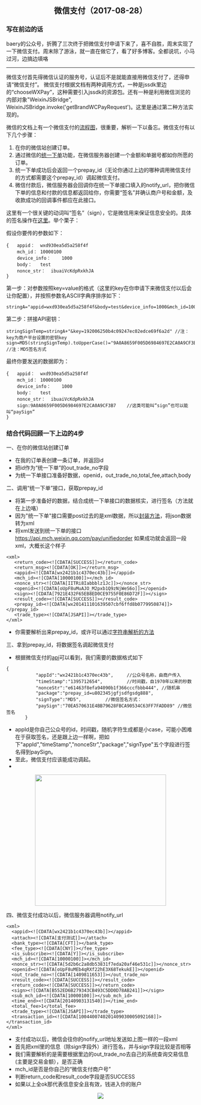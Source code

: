 <h2 align='center'>微信支付（2017-08-28）</h2>

### 写在前边的话
baery的公众号，折腾了三次终于把微信支付申请下来了，喜不自胜，周末实现了一下微信支付。周末除了游泳，就一直在做它了，看了好多博客。全都说坑，小马过河，边搞边填咯

---
微信支付首先得微信认证的服务号，认证后不是就能直接用微信支付了，还得申请“微信支付”。
微信支付根据文档有两种调用方式，一种是jssdk里边的“chooseWXPay”，这种需要引入jssdk的资源包。还有一种是利用微信浏览的内部对象"WeixinJSBridge", WeixinJSBridge.invoke('getBrandWCPayRequest')。这里是通过第二种方法实现的。

微信的文档上有一个微信支付的[流程图](https://pay.weixin.qq.com/wiki/doc/api/jsapi.php?chapter=7_4)，很重要，解析一下以备忘。微信支付有以下几个步骤：
1. 在你的微信站创建订单。
2. 通过微信的[统一下单](https://pay.weixin.qq.com/wiki/doc/api/jsapi.php?chapter=9_1)功能，在微信服务器创建一个金额和单据号都如你所愿的订单。
3. 统一下单成功后会返回一个prepay_id（无论你通过上边的哪种调用微信支付的方式都需要这个prepay_id）调起微信支付。
4. 微信付款后，微信服务器会回调你在统一下单接口填入的notify_url，把你微信下单的信息和付款的信息都返回给你，你需要“签名”并确认商户号和金额，及收款成功的回调事件都应在此接口。

这里有一个很关键的动词叫“签名”（sign），它是微信用来保证信息安全的。具体的签名操作在[这里](https://pay.weixin.qq.com/wiki/doc/api/jsapi.php?chapter=4_3)。举个栗子：

假设你要传的参数如下：

```
{   appid：	wxd930ea5d5a258f4f
    mch_id：	10000100
    device_info：	1000
    body：	test
    nonce_str：	ibuaiVcKdpRxkhJA
}
```
第一步：对参数按照key=value的格式（这里的key在你申请下来微信支付以后会让你配置），并按照参数名ASCII字典序排序如下：

```
stringA="appid=wxd930ea5d5a258f4f&body=test&device_info=1000&mch_id=10000100&nonce_str=ibuaiVcKdpRxkhJA";
```
第二步：拼接API密钥：

```
stringSignTemp=stringA+"&key=192006250b4c09247ec02edce69f6a2d" //注：key为商户平台设置的密钥key
sign=MD5(stringSignTemp).toUpperCase()="9A0A8659F005D6984697E2CA0A9CF3B7" //注：MD5签名方式
```
最终你要发送的数据即为：

```
{   appid：	wxd930ea5d5a258f4f
    mch_id：	10000100
    device_info：	1000
    body：	test
    nonce_str：	ibuaiVcKdpRxkhJA
    sign:9A0A8659F005D6984697E2CA0A9CF3B7    //这类可能叫“sign”也可以能叫“paySign”
}
```
### 结合代码回顾一下上边的4步
一、在你的微信站创建订单
- 在我的订单表创建一条订单，并返回id
- 把id作为“统一下单”的out_trade_no字段
- 为统一下单接口准备好数据，openid，out_trade_no,total_fee,attach,body

二、调用“统一下单”接口，获取prepay_id

- 将第一步准备好的数据，结合成统一下单接口的数据核实，进行签名（方法就在上边咯）
- 因为"统一下单"接口需要post过去的是xml数据，所以[封装方法](https://github.com/guguji5/bakery/blob/master/bakeryApi/wechat/unifiedorder.js)，将json数据转为xml
- 将xml发送到统一下单的接口
https://api.mch.weixin.qq.com/pay/unifiedorder
如果成功就会返回一段xml，大概长这个样子

```
<xml>
   <return_code><![CDATA[SUCCESS]]></return_code>
   <return_msg><![CDATA[OK]]></return_msg>
   <appid><![CDATA[wx2421b1c4370ec43b]]></appid>
   <mch_id><![CDATA[10000100]]></mch_id>
   <nonce_str><![CDATA[IITRi8Iabbblz1Jc]]></nonce_str>
   <openid><![CDATA[oUpF8uMuAJO_M2pxb1Q9zNjWeS6o]]></openid>
   <sign><![CDATA[7921E432F65EB8ED0CE9755F0E86D72F]]></sign>
   <result_code><![CDATA[SUCCESS]]></result_code>
   <prepay_id><![CDATA[wx201411101639507cbf6ffd8b0779950874]]></prepay_id>
   <trade_type><![CDATA[JSAPI]]></trade_type>
</xml>
```
- 你需要解析出来prepay_id，或许可以通过[字符串解析的方法](https://github.com/guguji5/bakery/blob/master/bakeryApi/dbconf/xmlParse.js)

三、拿到prepay_id，将数据签名调起微信支付


- 根据微信支付的[api](https://pay.weixin.qq.com/wiki/doc/api/jsapi.php?chapter=7_7&index=6)可以看到，我们需要的数据格式如下
```
{
           "appId":"wx2421b1c4370ec43b",     //公众号名称，由商户传入     
           "timeStamp":"1395712654",         //时间戳，自1970年以来的秒数     
           "nonceStr":"e61463f8efa94090b1f366cccfbbb444", //随机串     
           "package":"prepay_id=u802345jgfjsdfgsdg888",     
           "signType":"MD5",         //微信签名方式：     
           "paySign":"70EA570631E4BB79628FBCA90534C63FF7FADD89" //微信签名 
       }
```
- appId是你自己公众号的id，时间戳，随机字符生成都是小case，可能小困难在于获取签名，还是跟上边一样啊，把如下"appId","timeStamp","nonceStr","package","signType"五个字段进行签名得到paySign。
- 至此，微信支付应该能成功调起。
- 
<div align=center>
<img src='http://ww1.sinaimg.cn/large/7ec3646fgy1fizfr7ybcij20f00qodg9.jpg' width=350>
</div>

四、微信支付成功以后，微信服务器调用notify_url

```
<xml>
  <appid><![CDATA[wx2421b1c4370ec43b]]></appid>
  <attach><![CDATA[支付测试]]></attach>
  <bank_type><![CDATA[CFT]]></bank_type>
  <fee_type><![CDATA[CNY]]></fee_type>
  <is_subscribe><![CDATA[Y]]></is_subscribe>
  <mch_id><![CDATA[10000100]]></mch_id>
  <nonce_str><![CDATA[5d2b6c2a8db53831f7eda20af46e531c]]></nonce_str>
  <openid><![CDATA[oUpF8uMEb4qRXf22hE3X68TekukE]]></openid>
  <out_trade_no><![CDATA[1409811653]]></out_trade_no>
  <result_code><![CDATA[SUCCESS]]></result_code>
  <return_code><![CDATA[SUCCESS]]></return_code>
  <sign><![CDATA[B552ED6B279343CB493C5DD0D78AB241]]></sign>
  <sub_mch_id><![CDATA[10000100]]></sub_mch_id>
  <time_end><![CDATA[20140903131540]]></time_end>
  <total_fee>1</total_fee>
  <trade_type><![CDATA[JSAPI]]></trade_type>
  <transaction_id><![CDATA[1004400740201409030005092168]]></transaction_id>
</xml>
```
- 支付成功以后，微信会往你的nofify_url地址发送如上图一样的一段xml
- 首先把xml里的信息（除sign字段外）进行签名，并与sign字段比较是否相等
- 我们需要解析的是需要根据里边的out_trade_no去自己的系统查询交易信息(主要是交易金额），是否正确
- mch_id是否是你自己的“微信支付商户号”
- 判断return_code和result_code字段是否SUCCESS
- 如果以上全ok那代表信息安全且有效，钱进入你的账户



<div align=center>
<img src ='imgs/qrcode.png'>
</div>

